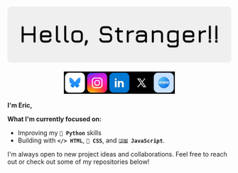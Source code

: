<a href="#">
  <img src="banner.png">
</a><br><br>


<div align="center" style="display: flex; align-items: center; justify-content: center;">
  <a href="https://bsky.app/profile/byte.is-a.dev" target="_blank">
    <img src="/icons/bluesky.jpeg" alt="Image 3" style="width: 50px; height: 50px;">
  </a>
  <a href="https://www.instagram.com/e.r.i.c_d.e.n.n.y/" target="_blank">
    <img src="/icons/instagram.jpeg" alt="Instagram" style="width: 50px; height: 50px;">
  </a>
  <a href="https://www.linkedin.com/in/eric-denny-6b7a12379/" target="_blank">
    <img src="/icons/linkedin.jpeg" alt="LinkedIn" style="width: 50px; height: 50px;">
  </a>
  <a href="https://x.com/EricD2116" target="_blank">
    <img src="/icons/x.jpeg" alt="X/Twitter" style="width: 50px; height: 50px;">
  </a>
  <a href="https://byte.is-a.dev/" target="_blank">
    <img src="/icons/website.jpeg" alt="My Website" style="width: 50px; height: 50px;">
  </a>
</div>

**I'm Eric,**  

**What I'm currently focused on:**
* Improving my **```🐍 Python```** skills
* Building with **```</> HTML```**, **```🎨 CSS```**, and **```🇯‌🇸‌ JavaScript```**.

I'm always open to new project ideas and collaborations. Feel free to reach out or check out some of my repositories below!
